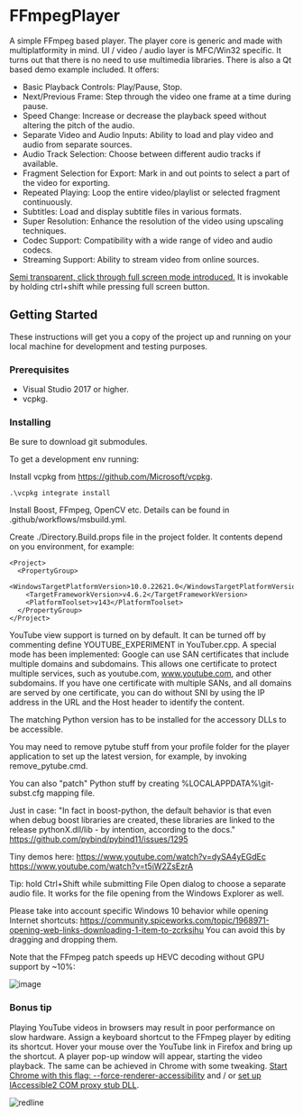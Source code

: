 # FFmpegPlayer

A simple FFmpeg based player. The player core is generic and made with multiplatformity in mind. UI / video / audio layer is MFC/Win32 specific. It turns out that there is no need to use multimedia libraries. There is also a Qt based demo example included. It offers: 
- Basic Playback Controls: Play/Pause, Stop.
- Next/Previous Frame: Step through the video one frame at a time during pause.
- Speed Change: Increase or decrease the playback speed without altering the pitch of the audio.
- Separate Video and Audio Inputs: Ability to load and play video and audio from separate sources.
- Audio Track Selection: Choose between different audio tracks if available.
- Fragment Selection for Export: Mark in and out points to select a part of the video for exporting.
- Repeated Playing: Loop the entire video/playlist or selected fragment continuously.
- Subtitles: Load and display subtitle files in various formats.
- Super Resolution: Enhance the resolution of the video using upscaling techniques.
- Codec Support: Compatibility with a wide range of video and audio codecs.
- Streaming Support: Ability to stream video from online sources.

[Semi transparent, click through full screen mode introduced.](https://bit.ly/2JLTbQn) It is invokable by holding ctrl+shift while pressing full screen button.

## Getting Started

These instructions will get you a copy of the project up and running on your local machine for development and testing purposes.

### Prerequisites


- Visual Studio 2017 or higher.
- vcpkg.

### Installing

Be sure to download git submodules.

To get a development env running:

Install vcpkg from https://github.com/Microsoft/vcpkg.
```
.\vcpkg integrate install
```

Install Boost, FFmpeg, OpenCV etc. Details can be found in .github/workflows/msbuild.yml.

Create ./Directory.Build.props file in the project folder. It contents depend on you environment, for example:
```
<Project>
  <PropertyGroup>
    <WindowsTargetPlatformVersion>10.0.22621.0</WindowsTargetPlatformVersion>
    <TargetFrameworkVersion>v4.6.2</TargetFrameworkVersion>
    <PlatformToolset>v143</PlatformToolset>
  </PropertyGroup>
</Project>
```

YouTube view support is turned on by default. It can be turned off by commenting define YOUTUBE_EXPERIMENT in YouTuber.cpp. A special mode has been implemented: Google can use SAN certificates that include multiple domains and subdomains. This allows one certificate to protect multiple services, such as youtube.com, www.youtube.com, and other subdomains. If you have one certificate with multiple SANs, and all domains are served by one certificate, you can do without SNI by using the IP address in the URL and the Host header to identify the content.

The matching Python version has to be installed for the accessory DLLs to be accessible.

You may need to remove pytube stuff from your profile folder for the player application to set up the latest version, for example, by invoking remove_pytube.cmd.

You can also "patch" Python stuff by creating %LOCALAPPDATA%\git-subst.cfg mapping file.

Just in case: "In fact in boost-python, the default behavior is that even when debug boost libraries are created, these libraries are linked to the release pythonX.dll/lib - by intention, according to the docs." https://github.com/pybind/pybind11/issues/1295

Tiny demos here: https://www.youtube.com/watch?v=dySA4yEGdEc https://www.youtube.com/watch?v=t5iW2ZsEzrA

Tip: hold Ctrl+Shift while submitting File Open dialog to choose a separate audio file. It works for the file opening from the Windows Explorer as well.

Please take into account specific Windows 10 behavior while opening Internet shortcuts: https://community.spiceworks.com/topic/1968971-opening-web-links-downloading-1-item-to-zcrksihu You can avoid this by dragging and dropping them.

Note that the FFmpeg patch speeds up HEVC decoding without GPU support by ~10%:

![image](https://user-images.githubusercontent.com/11851670/171165625-3a111046-672c-4a75-8184-c91fde994e00.png)

### Bonus tip

Playing YouTube videos in browsers may result in poor performance on slow hardware. Assign a keyboard shortcut to the FFmpeg player by editing its shortcut. Hover your mouse over the YouTube link in Firefox and bring up the shortcut. A player pop-up window will appear, starting the video playback. The same can be achieved in Chrome with some tweaking. [Start Chrome with this flag: --force-renderer-accessibility](https://www.chromium.org/developers/design-documents/accessibility/) and / or [set up IAccessible2 COM proxy stub DLL](https://github.com/aliakseis/IAccessible2Proxy).

![redline](https://user-images.githubusercontent.com/11851670/184552270-73cb8ba4-31f7-47f2-9f50-2b4ceae601e7.gif)
